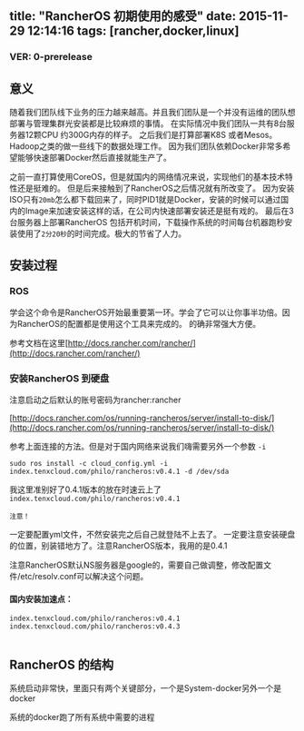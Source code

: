 title: "RancherOS 初期使用的感受"
date: 2015-11-29 12:14:16
tags: [rancher,docker,linux]
---

### VER: 0-prerelease

## 意义
随着我们团队线下业务的压力越来越高。并且我们团队是一个并没有运维的团队想部署与管理集群光安装都是比较麻烦的事情。
在实际情况中我们团队一共有8台服务器12颗CPU 约300G内存的样子。
之后我们是打算部署K8S 或者Mesos。Hadoop之类的做一些线下的数据处理工作。
因为我们团队依赖Docker非常多希望能够快速部署Docker然后直接就能生产了。

之前一直打算使用CoreOS，但是就国内的网络情况来说，实现他们的基本技术特性还是挺难的。
但是后来接触到了RancherOS之后情况就有所改变了。
因为安装ISO只有`20mb`怎么都下载回来了，同时PID1就是Docker，安装的时候可以通过国内的Image来加速安装这样的话，在公司内快速部署安装还是挺有戏的。
最后在3台服务器上部署RancherOS 包括开机时间，下载操作系统的时间每台机器跑秒安装使用了`2分20秒`的时间完成。极大的节省了人力。

## 安装过程

### ROS
学会这个命令是RancherOS开始最重要第一环。学会了它可以让你事半功倍。因为RancherOS的配置都是使用这个工具来完成的。
的确非常强大方便。

参考文档在这里[http://docs.rancher.com/rancher/](http://docs.rancher.com/rancher/)

### 安装RancherOS 到硬盘

注意启动之后默认的账号密码为rancher:rancher

[http://docs.rancher.com/os/running-rancheros/server/install-to-disk/](http://docs.rancher.com/os/running-rancheros/server/install-to-disk/)

参考上面连接的方法。但是对于国内网络来说我们嗨需要另外一个参数 `-i`

`sudo ros install -c cloud_config.yml -i index.tenxcloud.com/philo/rancheros:v0.4.1 -d /dev/sda`

我这里准别好了0.4.1版本的放在时速云上了`index.tenxcloud.com/philo/rancheros:v0.4.1`

`注意！`

一定要配置yml文件，不然安装完之后自己就登陆不上去了。
一定要注意安装硬盘的位置，别装错地方了。注意RancherOS版本，我用的是0.4.1

注意RancherOS默认NS服务器是google的，需要自己做调整，修改配置文件/etc/resolv.conf可以解决这个问题。

#### 国内安装加速点：

```
index.tenxcloud.com/philo/rancheros:v0.4.1
index.tenxcloud.com/philo/rancheros:v0.4.3


```

## RancherOS 的结构

系统启动非常快，里面只有两个关键部分，一个是System-docker另外一个是docker

系统的docker跑了所有系统中需要的进程

